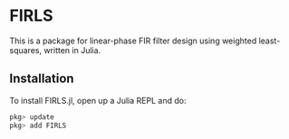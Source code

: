 # FIRLS
This is a package for linear-phase FIR filter design using weighted least-squares, written in Julia. 

## Installation
To install FIRLS.jl, open up a Julia REPL and do:
```julia
pkg> update
pkg> add FIRLS
```
